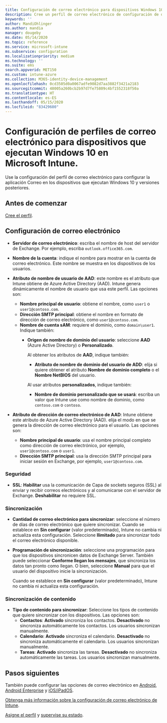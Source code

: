 ```yaml
---
title: Configuración de correo electrónico para dispositivos Windows 10 en Microsoft Intune - Azure | Microsoft Docs
description: Cree un perfil de correo electrónico de configuración de dispositivos que use servidores de Exchange y recupere los atributos de Azure Active Directory. También puede habilitar SSL y sincronizar el correo electrónico y los programas en dispositivos Windows 10 con Microsoft Intune.
keywords: ''
author: MandiOhlinger
ms.author: mandia
manager: dougeby
ms.date: 05/14/2020
ms.topic: reference
ms.service: microsoft-intune
ms.subservice: configuration
ms.localizationpriority: medium
ms.technology: ''
ms.suite: ems
search.appverid: MET150
ms.custom: intune-azure
ms.collection: M365-identity-device-management
ms.openlocfilehash: 0cd3505d0a0067adfe9082d7aa3882f3421a2183
ms.sourcegitcommit: 48005a260bcb2b97d7fe75809c4bf1552318f50a
ms.translationtype: HT
ms.contentlocale: es-ES
ms.lasthandoff: 05/15/2020
ms.locfileid: "83429600"
---
```

# <a name="email-profile-settings-for-devices-running-windows-10-in-microsoft-intune"></a>Configuración de perfiles de correo electrónico para dispositivos que ejecutan Windows 10 en Microsoft Intune.

Use la configuración del perfil de correo electrónico para configurar la aplicación Correo en los dispositivos que ejecutan Windows 10 y versiones posteriores.

## <a name="before-you-begin"></a>Antes de comenzar

[Cree el perfil](email-settings-configure.md).

## <a name="email-settings"></a>Configuración de correo electrónico

- **Servidor de correo electrónico**: escriba el nombre de host del servidor de Exchange. Por ejemplo, escriba `outlook.office365.com`.
- **Nombre de la cuenta**: indique el nombre para mostrar en la cuenta de correo electrónico. Este nombre se muestra en los dispositivos de los usuarios.
- **Atributo de nombre de usuario de AAD**: este nombre es el atributo que Intune obtiene de Azure Active Directory (AAD). Intune genera dinámicamente el nombre de usuario que usa este perfil. Las opciones son:
  - **Nombre principal de usuario**: obtiene el nombre, como `user1` o `user1@contoso.com`.
  - **Dirección SMTP principal**: obtiene el nombre en formato de dirección de correo electrónico, como `user1@contoso.com`.
  - **Nombre de cuenta sAM**: requiere el dominio, como `domain\user1`. Indique también:  
    - **Origen de nombre de dominio del usuario**: seleccione **AAD** (Azure Active Directory) o **Personalizado**.

      Al obtener los atributos de **AAD**, indique también:
      - **Atributo de nombre de dominio del usuario de ADD**: elija si quiere obtener el atributo **Nombre de dominio completo** o el **Nombre NetBIOS** del usuario.

      Al usar atributos **personalizados**, indique también:
      - **Nombre de dominio personalizado que se usará**: escriba un valor que Intune use como nombre de dominio, como `contoso.com` o `contoso`.

- **Atributo de dirección de correo electrónico de AAD**: Intune obtiene este atributo de Azure Active Directory (AAD). elija el modo en que se genera la dirección de correo electrónico para el usuario. Las opciones son:
  - **Nombre principal de usuario**: usa el nombre principal completo como dirección de correo electrónico, por ejemplo, `user1@contoso.com` o `user1`.
  - **Dirección SMTP principal**: usa la dirección SMTP principal para iniciar sesión en Exchange, por ejemplo, `user1@contoso.com`.

### <a name="security"></a>Seguridad

- **SSL**: **Habilitar** usa la comunicación de Capa de sockets seguros (SSL) al enviar y recibir correos electrónicos y al comunicarse con el servidor de Exchange. **Deshabilitar** no requiere SSL.

### <a name="synchronization"></a>Sincronización

- **Cantidad de correo electrónico para sincronizar**: seleccione el número de días de correo electrónico que quiere sincronizar. Cuando se establece en **Sin configurar** (valor predeterminado), Intune no cambia ni actualiza esta configuración. Seleccione **Ilimitado** para sincronizar todo el correo electrónico disponible.
- **Programación de sincronización**: seleccione una programación para que los dispositivos sincronicen datos de Exchange Server. También puede seleccionar **Conforme llegan los mensajes**, que sincroniza los datos tan pronto como llegan. O bien, seleccione **Manual** para que el usuario del dispositivo inicie la sincronización.

  Cuando se establece en **Sin configurar** (valor predeterminado), Intune no cambia ni actualiza esta configuración.

### <a name="content-sync"></a>Sincronización de contenido

- **Tipo de contenido para sincronizar**: Seleccione los tipos de contenido que quiere sincronizar con los dispositivos. Las opciones son:
  - **Contactos**: **Activado** sincroniza los contactos. **Desactivado** no sincroniza automáticamente los contactos. Los usuarios sincronizan manualmente.
  - **Calendario**: **Activado** sincroniza el calendario. **Desactivado** no sincroniza automáticamente el calendario. Los usuarios sincronizan manualmente.
  - **Tareas**: **Activado** sincroniza las tareas. **Desactivado** no sincroniza automáticamente las tareas. Los usuarios sincronizan manualmente.

## <a name="next-steps"></a>Pasos siguientes

También puede configurar las opciones de correo electrónico en [Android](email-settings-android.md), [Android Enterprise](email-settings-android-enterprise.md) y [iOS/iPadOS](email-settings-ios.md). 

[Obtenga más información sobre la configuración de correo electrónico de Intune](email-settings-configure.md).

[Asigne el perfil](device-profile-assign.md) y [supervise su estado](device-profile-monitor.md).
